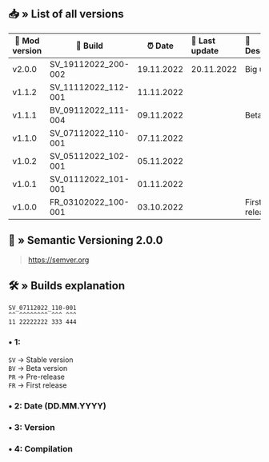 ## 📥 » List of all versions
| 🔧 Mod version | 📝 Build            | ⏰ Date     | 🎊 Last update | 📃 Description | 
|----------------|---------------------|------------|:---------------|:---------------|
| v2.0.0         | SV_19112022_200-002 | 19.11.2022 | 20.11.2022     | Big update     |
| v1.1.2         | SV_11112022_112-001 | 11.11.2022 |                |                |
| v1.1.1         | BV_09112022_111-004 | 09.11.2022 |                | Beta           |
| v1.1.0         | SV_07112022_110-001 | 07.11.2022 |                |                |
| v1.0.2         | SV_05112022_102-001 | 05.11.2022 |                |                |
| v1.0.1         | SV_01112022_101-001 | 01.11.2022 |                |                |
| v1.0.0         | FR_03102022_100-001 | 03.10.2022 |                | First release  |

## 📝 » Semantic Versioning 2.0.0
> https://semver.org

## 🛠️ » Builds explanation
```
SV_07112022_110-001
^^ ^^^^^^^^ ^^^ ^^^  
11 22222222 333 444
```

### • 1:
`SV` -> Stable version  
`BV` -> Beta version  
`PR` -> Pre-release  
`FR` -> First release

### • 2: Date (DD.MM.YYYY)
### • 3: Version
### • 4: Compilation